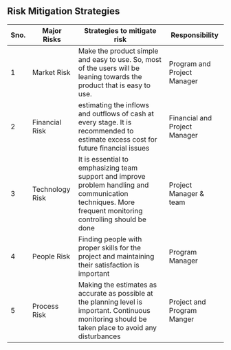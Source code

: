 ##	Risk Mitigation Strategies

Sno.| Major Risks | Strategies to mitigate risk | Responsibility |
---|---|---|---|
1 | Market Risk | Make the product simple and easy to use. So, most of the users will be leaning towards the product that is easy to use. | Program and Project Manager |
2 | Financial Risk | estimating the inflows and outflows of cash at every stage. It is recommended to estimate excess cost for future financial issues| Financial and Project Manager |
3 | Technology Risk | It is essential to emphasizing team support and improve problem handling and communication techniques. More frequent monitoring controlling should be done | Project Manager & team |
4 | People Risk | Finding people with proper skills for the project and maintaining their satisfaction is important | Program Manager |
5 | Process Risk | Making the estimates as accurate as possible at the planning level is important. Continuous monitoring should be taken place to avoid any disturbances | Project and Program Manger |

